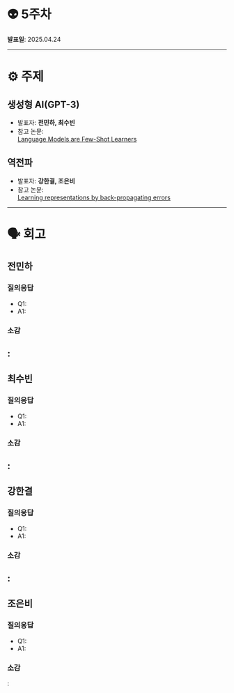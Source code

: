 # 👽 5주차

**발표일**: 2025.04.24

---

# ⚙️ 주제
## 생성형 AI(GPT-3)
- 발표자: **전민하, 최수빈**  
- 참고 논문:  
[Language Models are Few-Shot Learners](https://arxiv.org/pdf/2005.14165)

## 역전파  
- 발표자: **강한결, 조은비**  
- 참고 논문:  
[Learning representations by back-propagating errors](http://www.cs.utoronto.ca/~hinton/absps/naturebp.pdf)

---

# 🗣️ 회고
## 전민하  
### 질의응답  
   - Q1:
   - A1:  

### 소감  
   :   
----

## 최수빈
### 질의응답  
   - Q1:
   - A1:  

### 소감  
   :   
---
## 강한결
### 질의응답  
   - Q1:
   - A1:  

### 소감  
   :   
---

## 조은비
### 질의응답  
   - Q1:
   - A1:  

### 소감  
   :   

